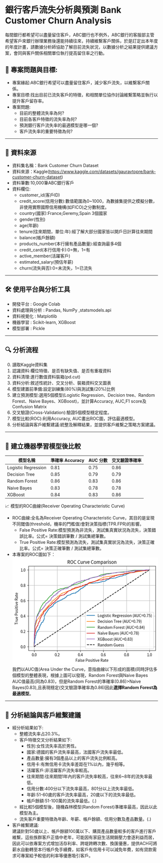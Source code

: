 # 銀行客戶流失分析與預測 Bank Customer Churn Analysis

每間銀行都希望可以盡量留住客戶，ABC銀行也不例外，ABC銀行的客服部主管希望客戶來銀行辦理業務後還能持續往來，持續維繫客戶關係，於是訂定出本年度的年度計畫，請數據分析師協助了解目前流失狀況，以數據分析之結果提供建議方案，會同與客戶關係相關單位執行提高留住率之行動。

## 🎯 專案問題與目標:

- 專案緣起:ABC銀行希望可以盡量留住客戶，減少客戶流失，以維繫客戶關係。
- 專案目標:找出目前已流失客戶的特徵，和相關單位協作討論維繫策略並執行以提升客戶留存率。
- 專案問題:
  - 目前的整體流失率為何?
  - 目前各客戶特徵的流失率為何?
  - 預測銀行客戶流失率的最適模型是哪一個?
  - 客戶流失率的重要特徵為何?

---

## 📂 資料來源

- 資料集名稱：Bank Customer Churn Dataset
- 資料來源：Kaggle(https://www.kaggle.com/datasets/gauravtopre/bank-customer-churn-dataset)
- 資料筆數:10,000筆ABC銀行客戶
- 資料欄位:
  - customer_id(客戶ID)
  - credit_score(信用分數):數值範圍為0~1000，為數據集提供之模擬分數，非使用實際國際信用機構(如FICO)之分數制度。
  - country(國家):France,Geremy,Spain 3個國家
  - gender(性別)
  - age(年齡)
  - tenure(往來期間，單位:年):經了解大部分國家皆以開戶日計算往來期間
  - balance(帳戶餘額)
  - products_number(本行擁有產品數量):經查詢最多4個
  - credit_card(本行信用卡):0=無，1=有
  - active_member(活躍客戶)
  - estimated_salary(預估年薪)
  - churn(流失與否):0=未流失，1=已流失
  
---

## 🛠️ 使用平台與分析工具

- 開發平台 : Google Colab
- 資料處理與分析 : Pandas, NumPy ,statsmodels.api
- 資料視覺化 : Matplotlib
- 機器學習 : Scikit-learn, XGBoost
- 模型部署 : Pickle

---

## 🔍 分析流程

0. 讀取Kaggle資料集
1. 認識資料:欄位特徵、是否有缺失值、是否有重複資料
2. 資料清理:進行數值資料裝箱(pd.cut)
3. 資料分析:敘述性統計、交叉分析、裝箱資料交叉圖表
4. 模型建置前準備:設定訓練集(80%)與測試集(20%)比例
5. 建立預測模型:選用5個模型(Logistic Regression、Decision tree、Random Forest、Naive Bayes、XGBoost)，並計算Accuracy, AUC,F1 score及Confusion Matrix
6. 交叉驗證(Cross-Validation):驗證5個模型穩定程度。
7. 模型比較(ROC):利用Accuracy, AUC畫出ROC圖，評估最適模型。
8. 分析結論與客戶維繫建議:統整及解釋結果，並提供客戶維繫之策略方案建議。

---

## 🤖 建立機器學習模型後比較

| 模型名稱           | 準確率 Accuracy | AUC 分數 | 交叉驗證準確率        |
|--------------------|----------------|----------|---------------------|
| Logistic Regression | 0.81          | 0.75     |     0.86           |
| Decision Tree       | 0.85          | 0.79     |    0.79            |
| Random Forest       | 0.86          | 0.83     |   0.86            |
| Naive Bayes         | 0.83          | 0.78     |    0.78            |
| XGBoost             | 0.84          | 0.83     |     0.86           |


📈 模型的ROC曲線(Receiver Operating Characteristic Curve)
- ROC曲線:全名為Receiver Operating Characteristic Curve，其目的是呈現不同閾值(threshold，機率的門檻值)會對決策指標(TPR.FPR)的影響。
  - False Positive Rate:模型預測為非流失，測試集真實狀況為流失，決策錯誤比率。公式= 決策錯誤筆數 / 測試集總筆數。
  - True Positive Rate:模型預測為流失，測試集真實狀況為流失，決策正確比率。公式= 決策正確筆數 / 測試集總筆數。<br>
- 本專案的ROC圖如下：  
  ![ROC Curve Comparison](ROC_compare.png)<br>
  我們以AUC值(Area Under the Curve，意指曲線以下形成的面積)同時評估多個模型的整體表現，根據上圖可以發現，Random Forest與Naive Bayes AUC值最高(同為0.83)，但是Random Forest的準確率(0.86)>Naive Bayes(0.83),且表現穩定(交叉驗證準確率為0.86)因此**選擇Random Forest為最適模型**。

---

## 📌 分析結論與客戶維繫建議

- 經分析結果如下:
  - 整體流失率占20.3%。
  - 客戶特徵交叉分析結果如下:
    - 性別:女性流失率高於男性。
    - 國家:德國的客戶流失率最高，法國客戶流失率最低。
    - 產品數量:擁有3個產品以上的客戶流失比例較高。
    - 信用卡:有無信用卡流失率差距在1%以內，幾乎相等。
    - 活躍客戶:非活躍客戶流失率較高。
    - 往來期間:往來期間1年內的客戶流失率較高，往來6~8年的流失率最低。
    - 信用分數:400分以下流失率最高，801分以上流失率最低。
    - 年齡:51-60歲的客戶流失率最高，20歲以下的流失率最低。
    - 帳戶餘額:51-100萬的流失率最低。(.)
  - 經比較5個模型後，隨機森林模型(Random Forest)準確率最高，因此以此模型為主。
  - 流失客戶重要特徵為年齡、年薪、帳戶餘額、信用分數及產品數量。(.)
- 客戶維繫建議:  
  建議針對50歲以上、帳戶餘額100萬以下、購買產品數量較多的客戶進行客戶維繫，這些族群客戶正值中老年，可能因有家庭生活開銷壓力會逐利益而居，因此可以依專案方式增加活存利率、跨堤跨轉次數、換匯優惠，提供ACH可將薪水自動轉至本行帳戶免手續費，如客戶有信用卡可以減免年費，如有貸款需求可專案給予較低的利率等優惠吸引客戶。
